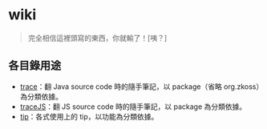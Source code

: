 wiki
====
> 完全相信這裡頭寫的東西，你就輸了！[咦？]

各目錄用途
----------
* [trace](trace)：翻 Java source code 時的隨手筆記，以 package（省略 org.zkoss）為分類依據。
* [traceJS](traceJS)：翻 JS source code 時的隨手筆記，以 package 為分類依據。
* [tip](tip)：各式使用上的 tip，以功能為分類依據。